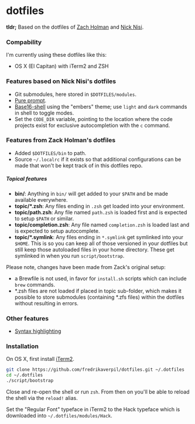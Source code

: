 # dotfiles

**tldr;** Based on the dotfiles of [Zach Holman](https://github.com/holman/dotfiles/fork) and [Nick Nisi](https://github.com/nicknisi/dotfiles).

### Compability

I'm currently using these dotfiles like this:

* OS X (El Capitan) with iTerm2 and ZSH


### Features based on Nick Nisi's dotfiles

- Git submodules, here stored in `$DOTFILES/modules`.
- [Pure prompt](https://github.com/sindresorhus/pure).
- [Base16-shell](https://github.com/chriskempson/base16-shell) using the "embers" theme; use `light` and `dark` commands in shell to toggle modes.
- Set the `CODE_DIR` variable, pointing to the location where the code projects exist for exclusive autocompletion with the `c` command.

### Features from Zack Holman's dotfiles

- Added `$DOTFILES/bin` to path.
- Source `~/.localrc` if it exists so that additional configurations can be made that won't be kept track of in this dotfiles repo.

##### Topical features

- **bin/**: Anything in `bin/` will get added to your `$PATH` and be made
  available everywhere.
- **topic/\*.zsh**: Any files ending in `.zsh` get loaded into your
  environment.
- **topic/path.zsh**: Any file named `path.zsh` is loaded first and is
  expected to setup `$PATH` or similar.
- **topic/completion.zsh**: Any file named `completion.zsh` is loaded
  last and is expected to setup autocomplete.
- **topic/\*.symlink**: Any files ending in `*.symlink` get symlinked into
  your `$HOME`. This is so you can keep all of those versioned in your dotfiles
  but still keep those autoloaded files in your home directory. These get
  symlinked in when you run `script/bootstrap`.

Please note, changes have been made from Zack's original setup:

- a Brewfile is not used, in favor for `install.sh` scripts which can include `brew` commands.
- \*.zsh files are not loaded if placed in topic sub-folder, which makes it possible to store submodules (containing \*.zfs files) within the dotfiles without resulting in errors.

### Other features

- [Syntax highlighting](https://github.com/zsh-users/zsh-syntax-highlighting)

### Installation

On OS X, first install [iTerm2](https://www.iterm2.com).

```bash
git clone https://github.com/fredrikaverpil/dotfiles.git ~/.dotfiles
cd ~/.dotfiles
./script/bootstrap
```

Close and re-open the shell or run `zsh`. From then on you'll be able to reload the shell via the `reload!` alias.

Set the "Regular Font" typeface in iTerm2 to the Hack typeface which is downloaded into `~/.dotfiles/modules/Hack`.
